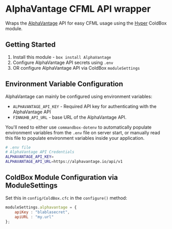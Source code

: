 # AlphaVantage CFML API wrapper

Wraps the [AlphaVantage](https://alphavantage.io) API for easy CFML usage using the [Hyper](https://github.com/elpete/hyper) ColdBox module.

## Getting Started

1. Install this module - `box install AlphaVantage`
2. Configure AlphaVantage API secrets using `.env`
3. OR configure AlphaVantage API via ColdBox `moduleSettings`

## Environment Variable Configuration

AlphaVantage can mainly be configured using environment variables:

* `ALPHAVANTAGE_API_KEY` - Required API key for authenticating with the AlphaVantage API
* `FINNUHB_API_URL` - base URL of the AlphaVantage API.

You'll need to either use `commandbox-dotenv` to automatically populate environment variables from the `.env` file on server start, or manually read this file to populate environment variables inside your application.

```bash
# .env file
# AlphaVantage API Credentials
ALPHAVANTAGE_API_KEY=
ALPHAVANTAGE_API_URL=https://alphavantage.io/api/v1
```

## ColdBox Module Configuration via ModuleSettings

Set this in `config/ColdBox.cfc` in the `configure()` method:

```js
moduleSettings.alphavantage = {
    apiKey : "blablasecret",
    apiURL : "my.url"
};
```